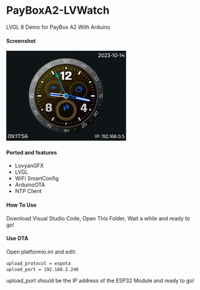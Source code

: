 # PayBoxA2-LVWatch
LVGL 8 Demo for PayBox A2 With Arduino

#### Screenshot
![sample](https://raw.githubusercontent.com/zhuhai-esp/PayBoxA2-LVWatch/main/misc/screen.gif)

#### Ported and features
* LovyanGFX
* LVGL
* WiFi SmartConfig
* ArduinoOTA
* NTP Client

#### How To Use
Download Visual Studio Code, Open This Folder, Wait a while and ready to go!

#### Use OTA
Open platformio.ini and edit:
```
upload_protocol = espota
upload_port = 192.168.2.246
```
upload_port should be the IP address of the ESP32 Module and ready to go!

